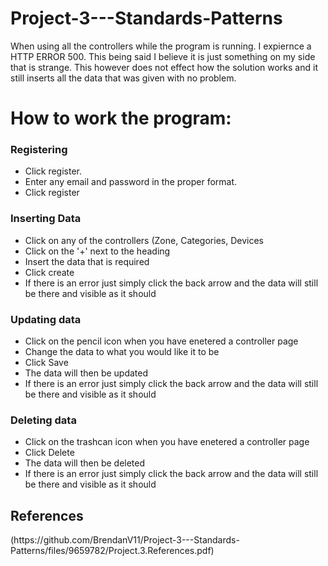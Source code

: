 # Project-3---Standards-Patterns

<p>When using all the controllers while the program is running. I expiernce a HTTP ERROR 500. This being said I believe it is just something on my side that is strange. This however does not effect how the solution works and it still inserts all the data that was given with no problem.</p>


<h1>How to work the program:</h1>

<h3>Registering</h3>
<ul>
  <li>Click register.</li>
  <li>Enter any email and password in the proper format.</li>
  <li>Click register</li>
</ul>

<h3>Inserting Data</h3>
<ul>
  <li>Click on any of the controllers (Zone, Categories, Devices</li>
  <li>Click on the '+' next to the heading</li>
  <li>Insert the data that is required</li>
  <li>Click create</li>
  <li>If there is an error just simply click the back arrow and the data will still be there and visible as it should</li>
</ul>


<h3>Updating data</h3>
<ul>
  <li>Click on the pencil icon when you have enetered a controller page</li>
  <li>Change the data to what you would like it to be</li>
  <li>Click Save</li>
  <li>The data will then be updated</li>
    <li>If there is an error just simply click the back arrow and the data will still be there and visible as it should</li>
</ul>

<h3>Deleting data</h3>
<ul>
  <li>Click on the trashcan icon when you have enetered a controller page</li>
  <li>Click Delete</li>
  <li>The data will then be deleted</li>
    <li>If there is an error just simply click the back arrow and the data will still be there and visible as it should</li>
</ul>

<h2>References</h2>

<p>(https://github.com/BrendanV11/Project-3---Standards-Patterns/files/9659782/Project.3.References.pdf)</p>

